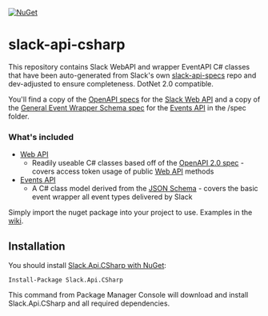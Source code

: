 [![NuGet](https://img.shields.io/nuget/v/Slack.Api.CSharp.svg)](https://www.nuget.org/packages/SlackAPI/)

# slack-api-csharp
This repository contains Slack WebAPI and wrapper EventAPI C# classes that have been auto-generated from Slack's own [slack-api-specs] repo and dev-adjusted to ensure completeness. DotNet 2.0 compatible. 

You'll find a copy of the [OpenAPI specs](https://swagger.io/specification/) for the [Slack Web API](https://api.slack.com/web) and a copy of the [General Event Wrapper Schema spec](spec/EventsApi/slack_common_event_wrapper_schema.json) for the [Events API](https://api.slack.com/events-api) in the /spec folder.
### What's included
* [Web API](web-api)
    - Readily useable C# classes based off of the [OpenAPI 2.0 spec](spec/WebApi/slack_web_openapi_v2.json) - covers access token usage of public [Web API](https://api.slack.com/web) methods
* [Events API](events-api)
    - A C# class model derived from the [JSON Schema](events-api/slack_common_event_wrapper_schema.json) - covers the basic event wrapper all event types delivered by Slack

Simply import the nuget package into your project to use. 
Examples in the [wiki](https://github.com/JamesMarcogliese/slack-api-csharp/wiki).

## Installation

You should install [Slack.Api.CSharp with NuGet](https://www.nuget.org/packages/Slack.Api.CSharp/):

    Install-Package Slack.Api.CSharp

This command from Package Manager Console will download and install Slack.Api.CSharp and all required dependencies.

   [slack-api-specs]: <https://github.com/slackapi/slack-api-specs>
